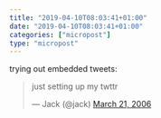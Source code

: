```yaml
---
title: "2019-04-10T08:03:41+01:00"
date: "2019-04-10T08:03:41+01:00"
categories: ["micropost"]
type: "micropost"
---
```

trying out embedded tweets:

<!--more-->

<blockquote class="twitter-tweet" data-lang="en">
  <p lang="en" dir="ltr">just setting up my twttr</p>&mdash; Jack (@jack) <a href="https://twitter.com/jack/status/20">March 21, 2006</a>
</blockquote>